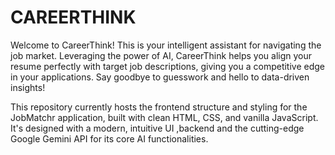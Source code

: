 # CAREERTHINK
Welcome to CareerThink! This is your intelligent assistant for navigating the job market. Leveraging the power of AI, CareerThink helps you align your resume perfectly with target job descriptions, giving you a competitive edge in your applications. Say goodbye to guesswork and hello to data-driven insights!

This repository currently hosts the frontend structure and styling for the JobMatchr application, built with clean HTML, CSS, and vanilla JavaScript. It's designed with a modern, intuitive UI ,backend and the cutting-edge Google Gemini API for its core AI functionalities.
